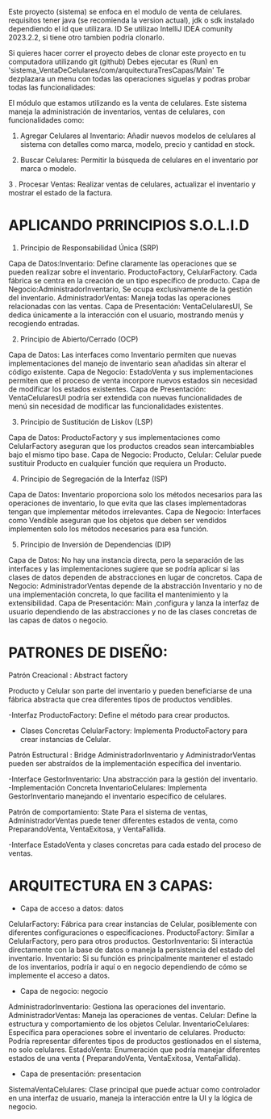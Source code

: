 Este proyecto (sistema) se enfoca en el modulo de venta de celulares.
requisitos tener java (se recomienda la version actual), jdk o sdk instalado dependiendo el id que utilizara.
ID Se utilizao IntelliJ IDEA comunity 2023.2.2, si tiene otro tambien podria clonarlo.

Si quieres hacer correr el proyecto debes de clonar este proyecto en tu computadora utilizando git (github)
Debes ejecutar es (Run) en  'sistema_VentaDeCelulares/com/arquitecturaTresCapas/Main'
Te dezplazara un menu con todas las operaciones siguelas y podras probar todas las funcionalidades:

El módulo que estamos utilizando es la venta de celulares.
Este sistema maneja la administración de inventarios, ventas de celulares, con funcionalidades como:

1. Agregar Celulares al Inventario: Añadir nuevos modelos de celulares al sistema con detalles como marca, modelo, precio y cantidad en stock.

2. Buscar Celulares: Permitir la búsqueda de celulares en el inventario por marca o modelo.

3 . Procesar Ventas: Realizar ventas de celulares, actualizar el inventario y mostrar el estado de la factura.
   

 APLICANDO PRRINCIPIOS S.O.L.I.D
===============

   1. Principio de Responsabilidad Única (SRP)
     
Capa de Datos:Inventario: Define claramente las operaciones que se pueden realizar sobre el inventario.
ProductoFactory, CelularFactory. Cada fábrica se centra en la creación de un tipo específico de producto.
Capa de Negocio:AdministradorInventario, Se ocupa exclusivamente de la gestión del inventario.
AdministradorVentas: Maneja todas las operaciones relacionadas con las ventas.
Capa de Presentación: VentaCelularesUI, Se dedica únicamente a la interacción con el usuario, mostrando menús y recogiendo entradas.

   2. Principio de Abierto/Cerrado (OCP)
      
Capa de Datos: Las interfaces como Inventario permiten que nuevas implementaciones del manejo de inventario sean añadidas sin alterar el código existente.
Capa de Negocio: EstadoVenta y sus implementaciones permiten que el proceso de venta incorpore nuevos estados sin necesidad de modificar los estados existentes.
Capa de Presentación: VentaCelularesUI podría ser extendida con nuevas funcionalidades de menú sin necesidad de modificar las funcionalidades existentes.

   3. Principio de Sustitución de Liskov (LSP)
      
Capa de Datos: ProductoFactory y sus implementaciones como CelularFactory aseguran que los productos creados sean intercambiables bajo el mismo tipo base.
Capa de Negocio: Producto, Celular: Celular puede sustituir Producto en cualquier función que requiera un Producto.

   4. Principio de Segregación de la Interfaz (ISP)
      
Capa de Datos: Inventario proporciona solo los métodos necesarios para las operaciones de inventario, lo que evita que las clases implementadoras tengan que implementar métodos irrelevantes.
Capa de Negocio: Interfaces como Vendible aseguran que los objetos que deben ser vendidos implementen solo los métodos necesarios para esa función.
  
   5. Principio de Inversión de Dependencias (DIP)
       
Capa de Datos: No hay una instancia directa, pero la separación de las interfaces y las implementaciones sugiere que se podría aplicar si las clases de datos dependen de abstracciones en lugar de concretos.
Capa de Negocio: AdministradorVentas depende de la abstracción Inventario y no de una implementación concreta, lo que facilita el mantenimiento y la extensibilidad.
Capa de Presentación: Main ,configura y lanza la interfaz de usuario dependiendo de las abstracciones y no de las clases concretas de las capas de datos o negocio.


PATRONES DE DISEÑO:
==================
Patrón Creacional : Abstract factory

Producto y Celular son parte del inventario y pueden beneficiarse de una fábrica abstracta que crea diferentes tipos de productos vendibles.

-Interfaz ProductoFactory: Define el método para crear productos.
- Clases Concretas CelularFactory: Implementa ProductoFactory para crear instancias de Celular.

Patrón Estructural : Bridge
AdministradorInventario y AdministradorVentas pueden ser abstraídos de la implementación específica del inventario.

-Interface GestorInventario: Una abstracción para la gestión del inventario.
-Implementación Concreta InventarioCelulares: Implementa GestorInventario manejando el inventario específico de celulares.

Patrón de comportamiento: State
Para el sistema de ventas, AdministradorVentas puede tener diferentes estados de venta, como PreparandoVenta, VentaExitosa, y VentaFallida.

-Interface EstadoVenta y clases concretas para cada estado del proceso de ventas.


ARQUITECTURA EN 3 CAPAS:
========================

 - Capa de acceso a datos: datos
   
CelularFactory: Fábrica para crear instancias de Celular, posiblemente con diferentes configuraciones o especificaciones.
ProductoFactory: Similar a CelularFactory, pero para otros productos.
GestorInventario: Si interactúa directamente con la base de datos o maneja la persistencia del estado del inventario.
Inventario: Si su función es principalmente mantener el estado de los inventarios, podría ir aquí o en negocio dependiendo de cómo se implemente el acceso a datos.

 - Capa de negocio: negocio
   
AdministradorInventario: Gestiona las operaciones del inventario.
AdministradorVentas: Maneja las operaciones de ventas.
Celular: Define la estructura y comportamiento de los objetos Celular.
InventarioCelulares: Específica para operaciones sobre el inventario de celulares.
Producto: Podría representar diferentes tipos de productos gestionados en el sistema, no solo celulares.
EstadoVenta: Enumeración que podría manejar diferentes estados de una venta ( PreparandoVenta, VentaExitosa, VentaFallida).

 - Capa de presentación: presentacion
   
SistemaVentaCelulares: Clase principal que puede actuar como controlador en una interfaz de usuario, maneja la interacción entre la UI y la lógica de negocio.
